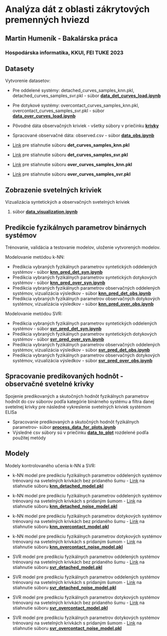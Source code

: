 # Analýza dát z oblasti zákrytových premenných hviezd

## Martin Humeník - Bakalárska práca

### Hospodárska informatika, KKUI, FEI TUKE 2023

## Datasety

Vytvorenie datasetov:

-   Pre oddelené systémy: detached_curves_samples_knn.pkl,
    detached_curves_samples_svr.pkl - súbor
    [**data_det_curves_load.ipynb**](data_det_curves_load.ipynb)

-   Pre dotykové systémy: overcontact_curves_samples_knn.pkl,
    overcontact_curves_samples_svr.pkl - súbor
    [**data_over_curves_load.ipynb**](data_over_curves_load.ipynb)

-   Pôvodné dáta observačných kriviek - všetky súbory v priečinku
    [**krivky**](krivky)

-   Spracované observačné dáta: observed.csv - súbor
    [**data_obs.ipynb**](data_obs.ipynb)

-   [Link](https://mega.nz/file/AC8QxBrY#wWzDR-50neomCTYyusG-va5f3L62QfMsdqo43UJ80uY)
    pre stiahnutie súboru **det_curves_samples_knn.pkl**

-   [Link](https://mega.nz/file/UT8FFS5Y#v5UWzyBB2U0H5Gske4UuHNQbp6Ndsnx8kNSigt59mFs)
    pre stiahnutie súboru **det_curves_samples_svr.pkl**

-   [Link](https://mega.nz/file/EfkSgbYZ#1NbrIE0_bWP79l6SBERTyz40v9YX5QAI0yl2MkIDE5w)
    pre stiahnutie súboru **over_curves_samples_knn.pkl**

-   [Link](https://mega.nz/file/AC1GCRoS#4idS-JgYjv9fVZ3fe3vWPIrjFQHIuMvCxuBX9JexSSQ)
    pre stiahnutie súboru **over_curves_samples_svr.pkl**

## Zobrazenie svetelných kriviek

Vizualizácia syntetických a observačných svetelných kriviek

1.  súbor [**data_visualization.ipynb**](data_visualization.ipynb)

## Predikcie fyzikálnych parametrov binárnych systémov

Trénovanie, validácia a testovanie modelov, uloženie vytvorených
modelov.

Modelovanie metódou k-NN:

-   Predikcia vybraných fyzikálnych parametrov syntetických oddelených
    systémov - súbor
    [**knn_pred_det_syn.ipynb**](knn_pred_det_syn.ipynb)
-   Predikcia vybraných fyzikálnych parametrov syntetických dotykových
    systémov - súbor
    [**knn_pred_over_syn.ipynb**](knn_pred_over_syn.ipynb)
-   Predikcia vybraných fyzikálnych parametrov observačných oddelených
    systémov, vizualizácia výsledkov - súbor
    [**knn_pred_det_obs.ipynb**](knn_pred_det_obs.ipynb)
-   Predikcia vybraných fyzikálnych parametrov observačných dotykových
    systémov, vizualizácia výsledkov - súbor
    [**knn_pred_over_obs.ipynb**](knn_pred_over_obs.ipynb)

Modelovanie metódou SVR:

-   Predikcia vybraných fyzikálnych parametrov syntetických oddelených
    systémov - súbor
    [**svr_pred_det_syn.ipynb**](svr_pred_det_syn.ipynb)
-   Predikcia vybraných fyzikálnych parametrov syntetických dotykových
    systémov - súbor
    [**svr_pred_over_syn.ipynb**](svr_pred_over_syn.ipynb)
-   Predikcia vybraných fyzikálnych parametrov observačných oddelených
    systémov, vizualizácia výsledkov - súbor
    [**svr_pred_det_obs.ipynb**](svr_pred_det_obs.ipynb)
-   Predikcia vybraných fyzikálnych parametrov observačných dotykových
    systémov, vizualizácia výsledkov - súbor
    [**svr_pred_over_obs.ipynb**](svr_pred_over_obs.ipynb)

## Spracovanie predikovaných hodnôt - observačné svetelné krivky

Spojenie predikovaných a skutočných hodnôt fyzikálnych parametrov hodnôt
do csv súborov podľa kategórie binárneho systému a filtra danej
svetelnej krivky pre následné vykreslenie svetelných kriviek systémom
ELISa

-   Spracovanie predikovaných a skutočných hodnôt fyzikálnych
    parametrov- súbor
    [**process_data_for_plots.ipynb**](process_data_for_plots.ipynb)
-   Výsledné csv súbory sú v priečinku [**data_to_plot**](data_to_plot)
    rozdelené podľa použitej metódy

## Modely

Modely kontrolovaného učenia k-NN a SVR:

-   k-NN model pre predikciu fyzikálnych parametrov oddelených systémov
    trénovaný na svetelných krivkách bez pridaného šumu -
    [Link](https://mega.nz/file/pXkWDC4L#eQgXBWnFqoRqh9AT2fHdycp08hx3AxDbNoYGigkcmy4)
    na stiahnutie súboru
    [**knn_detached_model.pkl**](knn_detached_model.pkl)

-   k-NN model pre predikciu fyzikálnych parametrov oddelených systémov
    trénovaný na svetelných krivkách s pridaným šumom -
    [Link](https://mega.nz/file/Va8yzKID#-xoPkxe6eUZDuQIQQ8d0KYsVGUmc26LOAvBb9x9Ktng)
    na stiahnutie súboru
    [**knn_detached_noise_model.pkl**](knn_detached_noise_model.pkl)

-   k-NN model pre predikciu fyzikálnych parametrov dotykových systémov
    trénovaný na svetelných krivkách bez pridaného šumu -
    [Link](https://mega.nz/file/VGtCwIqQ#4qn7z00XS4PL7zsW8jqG9jBc3qrI2ahU-smPYSGg2G0)
    na stiahnutie súboru
    [**knn_overcontact_model.pkl**](knn_overcontact_model.pkl)

-   k-NN model pre predikciu fyzikálnych parametrov dotykových systémov
    trénovaný na svetelných krivkách s pridaným šumom -
    [Link](https://mega.nz/file/gLtBhBgY#Ir3qd3JJegR80WH4_RvjcjfK5nSM5HvaMl4F_K_jbdE)
    na stiahnutie súboru
    [**knn_overcontact_noise_model.pkl**](knn_overcontact_noise_model.pkl)

-   SVR model pre predikciu fyzikálnych parametrov oddelených systémov
    trénovaný na svetelných krivkách bez pridaného šumu -
    [Link](https://mega.nz/file/cHEDVCoY#FBQIuo_FDtstyrbGKdifqv-hNuGiZCucBvVYmoqxx-Q)
    na stiahnutie súboru
    [**svr_detached_model.pkl**](svr_detached_model.pkl)

-   SVR model pre predikciu fyzikálnych parametrov oddelených systémov
    trénovaný na svetelných krivkách s pridaným šumom -
    [Link](https://mega.nz/file/ZD8QTKjQ#P-KueHg-cmwbpy470awQdEyGMa_PUJxQQfSLTsY6Fy0)
    na stiahnutie súboru
    [**svr_detached_noise_model.pkl**](svr_detached_noise_model.pkl)

-   SVR model pre predikciu fyzikálnych parametrov dotykových systémov
    trénovaný na svetelných krivkách bez pridaného šumu -
    [Link](https://mega.nz/file/EflXHYyA#wmW3BJ9OquyX_KCRGKNkRgb9nZhngnYeMLeATJkqigA)
    na stiahnutie súboru
    [**svr_overcontact_model.pkl**](svr_overcontact_model.pkl)

-   SVR model pre predikciu fyzikálnych parametrov dotykových systémov
    trénovaný na svetelných krivkách s pridaným šumom -
    [Link](https://mega.nz/file/oPlz0BCJ#2kg6WSD6pM90h6l4htMnzBuOlCbjwAU7jsWZ247w0x0)
    na stiahnutie súboru
    [**svr_overcontact_noise_model.pkl**](svr_overcontact_noise_model.pkl)
